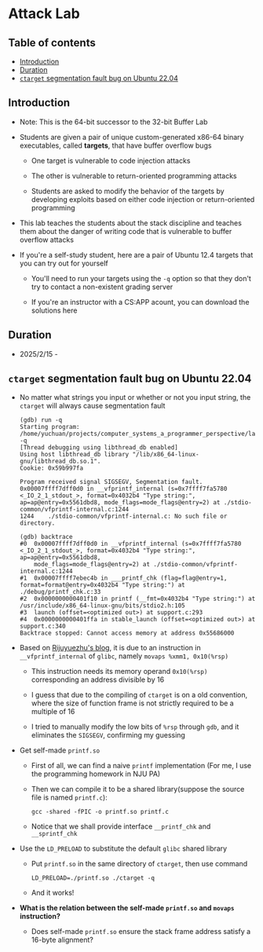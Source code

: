 # Attack Lab
## Table of contents
- [Introduction](#introduction)
- [Duration](#duration)
- [`ctarget` segmentation fault bug on Ubuntu 22.04](#ctarget-segmentation-fault-bug-on-ubuntu-2204)

## Introduction
- Note: This is the 64-bit successor to the 32-bit Buffer Lab

- Students are given a pair of unique custom-generated x86-64 binary executables, called **targets**, that have buffer overflow bugs
    - One target is vulnerable to code injection attacks
    
    - The other is vulnerable to return-oriented programming attacks
    
    - Students are asked to modify the behavior of the targets by developing exploits based on either code injection or return-oriented programming
    
- This lab teaches the students about the stack discipline and teaches them about the danger of writing code that is vulnerable to buffer overflow attacks

- If you're a self-study student, here are a pair of Ubuntu 12.4 targets that you can try out for yourself
    - You'll need to run your targets using the `-q` option so that they don't try to contact a non-existent grading server
    
    - If you're an instructor with a CS:APP acount, you can download the solutions here

## Duration
- 2025/2/15 - 

## `ctarget` segmentation fault bug on Ubuntu 22.04
- No matter what strings you input or whether or not you input string, the `ctarget` will always cause segmentation fault

    ```
    (gdb) run -q
    Starting program: /home/yuchuan/projects/computer_systems_a_programmer_perspective/labs/attack_lab/target1/ctarget -q
    [Thread debugging using libthread_db enabled]
    Using host libthread_db library "/lib/x86_64-linux-gnu/libthread_db.so.1".
    Cookie: 0x59b997fa

    Program received signal SIGSEGV, Segmentation fault.
    0x00007ffff7dff0d0 in __vfprintf_internal (s=0x7ffff7fa5780 <_IO_2_1_stdout_>, format=0x4032b4 "Type string:", ap=ap@entry=0x5561dbd8, mode_flags=mode_flags@entry=2) at ./stdio-common/vfprintf-internal.c:1244
    1244    ./stdio-common/vfprintf-internal.c: No such file or directory.

    (gdb) backtrace
    #0  0x00007ffff7dff0d0 in __vfprintf_internal (s=0x7ffff7fa5780 <_IO_2_1_stdout_>, format=0x4032b4 "Type string:", ap=ap@entry=0x5561dbd8, 
        mode_flags=mode_flags@entry=2) at ./stdio-common/vfprintf-internal.c:1244
    #1  0x00007ffff7ebec4b in ___printf_chk (flag=flag@entry=1, format=format@entry=0x4032b4 "Type string:") at ./debug/printf_chk.c:33
    #2  0x0000000000401f10 in printf (__fmt=0x4032b4 "Type string:") at /usr/include/x86_64-linux-gnu/bits/stdio2.h:105
    #3  launch (offset=<optimized out>) at support.c:293
    #4  0x0000000000401ffa in stable_launch (offset=<optimized out>) at support.c:340
    Backtrace stopped: Cannot access memory at address 0x55686000
    ```

- Based on [Rijuyuezhu's blog](https://blog.rijuyuezhu.top/posts/db646f34/), it is due to an instruction in `__vfprintf_internal` of `glibc`, namely `movaps %xmm1, 0x10(%rsp)`
    - This instruction needs its memory operand `0x10(%rsp)` corresponding an address divisible by 16
    
    - I guess that due to the compiling of `ctarget` is on a old convention, where the size of function frame is not strictly required to be a multiple of 16
    
    - I tried to manually modify the low bits of `%rsp` through `gdb`, and it eliminates the `SIGSEGV`, confirming my guessing

- Get self-made `printf.so`
    - First of all, we can find a naive `printf` implementation (For me, I use the programming homework in NJU PA)
    
    - Then we can compile it to be a shared library(suppose the source file is named `printf.c`):

        ```
        gcc -shared -fPIC -o printf.so printf.c
        ```

    - Notice that we shall provide interface `__printf_chk` and `__sprintf_chk`

- Use the `LD_PRELOAD` to substitute the default `glibc` shared library
    - Put `printf.so` in the same directory of `ctarget`, then use command

        ```
        LD_PRELOAD=./printf.so ./ctarget -q
        ```

    - And it works! 

- **What is the relation between the self-made `printf.so` and `movaps` instruction?**
    - Does self-made `printf.so` ensure the stack frame address satisfy a 16-byte alignment?